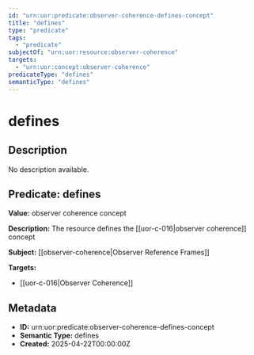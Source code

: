 ```yaml
---
id: "urn:uor:predicate:observer-coherence-defines-concept"
title: "defines"
type: "predicate"
tags:
  - "predicate"
subjectOf: "urn:uor:resource:observer-coherence"
targets:
  - "urn:uor:concept:observer-coherence"
predicateType: "defines"
semanticType: "defines"
---
```


# defines

## Description

No description available.

## Predicate: defines

**Value:** observer coherence concept

**Description:** The resource defines the [[uor-c-016|observer coherence]] concept

**Subject:** [[observer-coherence|Observer Reference Frames]]

**Targets:**

- [[uor-c-016|Observer Coherence]]

## Metadata

- **ID:** urn:uor:predicate:observer-coherence-defines-concept
- **Semantic Type:** defines
- **Created:** 2025-04-22T00:00:00Z
